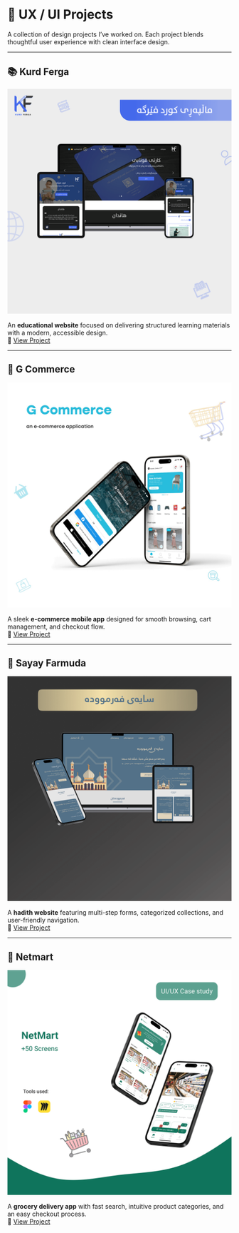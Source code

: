 # 🎨 UX / UI Projects

A collection of design projects I’ve worked on. Each project blends thoughtful user experience with clean interface design.

---

## 📚 Kurd Ferga
![Kurd Ferga](/images/projects/kurd-ferga.png)

An **educational website** focused on delivering structured learning materials with a modern, accessible design.  
🔗 [View Project](https://www.behance.net/gallery/181821135/Kurd-Ferga-UIUX-Design) <!-- replace # with your link -->

---

## 🛒 G Commerce
![G Commerce](/images/projects/gcommerce.jpg)

A sleek **e-commerce mobile app** designed for smooth browsing, cart management, and checkout flow.  
🔗 [View Project](https://www.behance.net/gallery/202590359/G-Commerce-UXUI-Design)

---

## 📖 Sayay Farmuda
![Sayay Farmuda](/images/projects/sayay-farmuda.png)

A **hadith website** featuring multi-step forms, categorized collections, and user-friendly navigation.  
🔗 [View Project](https://www.behance.net/gallery/181824501/Sayay-Farmooda-UIUX-Design)

---

## 🥬 Netmart
![Netmart](/images/projects/NetMart.png)

A **grocery delivery app** with fast search, intuitive product categories, and an easy checkout process.  
🔗 [View Project](https://www.behance.net/gallery/210476423/NetMart-UXUI-Design)
